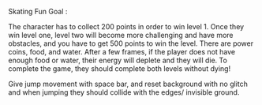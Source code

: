 Skating Fun
Goal :

 The character has to collect 200 points in order to win level 1. Once they win level one, level two will become more challenging and have  more obstacles, and you have to get 500 points to win the level. There are power coins, food, and water. After a few frames, if the player does not have enough food or water, their energy will deplete and they will die. To complete the game, they should complete both levels without dying!

Give jump movement with space bar, and reset background with no glitch and when jumping they should collide with the edges/ invisible ground.